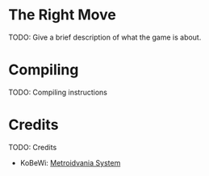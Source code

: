 # The Right Move
TODO: Give a brief description of what the game is about.

# Compiling
TODO: Compiling instructions

# Credits
TODO: Credits
- KoBeWi: [Metroidvania System](https://github.com/KoBeWi/Metroidvania-System)
